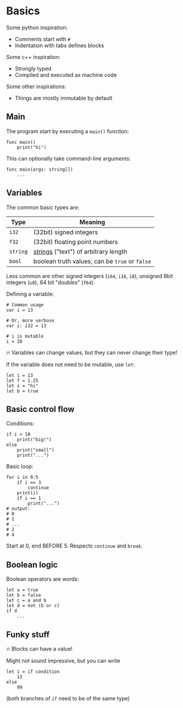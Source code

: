 # Basics

Some python inspiration:
* Comments start with `#`
* Indentation with tabs defines blocks

Some c++ inspiration:
* Strongly typed
* Compiled and executed as machine code

Some other inspirations:
* Things are mostly immutable by default

## Main

The program start by executing a `main()` function:
```kaba
func main()
    print("hi")
```

This can optionally take command-line arguments:
```kaba
func main(args: string[])
    ...
```

## Variables

The common basic types are:

| Type     | Meaning                                            |
|----------|----------------------------------------------------|
| `i32`    | (32bit) signed integers                            |
| `f32`    | (32bit) floating point numbers                     |
| `string` | [strings](strings.md) ("text") of arbitrary length |
| `bool`   | boolean truth values, can be `true` or `false`     |

Less common are other signed integers (`i64`, `i16`, `i8`), unsigned 8bit integers (`u8`), 64 bit "doubles" (`f64`).

Defining a variable:
```kaba
# Common usage
var i = 13

# Or, more verbose
var i: i32 = 13

# i is mutable
i = 20
```

🔥 Variables can change values, but they can never change their type!

If the variable does not need to be mutable, use `let`:
```kaba
let i = 13
let f = 1.25
let s = "hi"
let b = true
```

## Basic control flow

Conditions:
```kaba
if i > 10
    print("big!")
else
    print("small")
    print("...")
```

Basic loop:
```kaba
for i in 0:5
    if i == 3
        continue
    print(i)
    if i == 1
        print("...")
# output:
# 0
# 1
# ...
# 2
# 4
```
Start at 0, end BEFORE 5. Respects `continue` and `break`.

## Boolean logic

Boolean operators are words:
```kaba
let a = true
let b = false
let c = a and b
let d = not (b or c)
if d
    ...
``` 

## Funky stuff

🔥 Blocks can have a value!

Might not sound impressive, but you can write
```kaba
let i = if condition
    13
else
    99
```
(both branches of `if` need to be of the same type)
